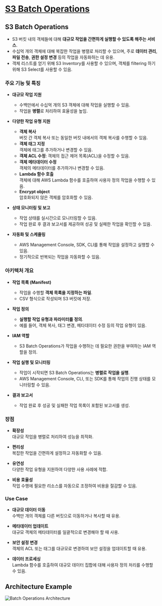 # [S3 Batch Operations](https://aws.amazon.com/ko/blogs/korea/new-amazon-s3-batch-operations/)

## S3 Batch Operations

* S3 버킷 내의 객체들에 대해 **대규모 작업을 간편하게 실행할 수 있도록 해주는 서비스**.  
* 수십억 개의 객체에 대해 복잡한 작업을 병렬로 처리할 수 있으며, 주로 **데이터 관리**, **파일 전송**, **권한 설정 변경** 등의 작업을 자동화하는 데 유용.  
* 객체 리스트를 얻기 위해 S3 Inventory를 사용할 수 있으며, 객체를 filtering 하기 위해 S3 Select를 사용할 수 있음.

### 주요 기능 및 특징

* **대규모 작업 지원**  
    * 수백만에서 수십억 개의 S3 객체에 대해 작업을 실행할 수 있음.
    * 작업을 **병렬**로 처리하여 효율성을 높임.

* **다양한 작업 유형 지원**  
    * **객체 복사**  
    버킷 간 객체 복사 또는 동일한 버킷 내에서의 객체 복사를 수행할 수 있음.
    * **객체 태그 지정**  
    객체에 태그를 추가하거나 변경할 수 있음.
    * **객체 ACL 수정**: 객체의 접근 제어 목록(ACL)을 수정할 수 있음.
    * **객체 메타데이터 수정**  
    객체의 메타데이터를 추가하거나 변경할 수 있음.
    * **Lambda 함수 호출**  
    객체에 대해 AWS Lambda 함수를 호출하여 사용자 정의 작업을 수행할 수 있음.
    * **Encrypt object**  
    암호화되지 않은 객체를 암호화할 수 있음.

* **상태 모니터링 및 보고**  
    * 작업 상태를 실시간으로 모니터링할 수 있음.
    * 작업 완료 후 결과 보고서를 제공하여 성공 및 실패한 작업을 확인할 수 있음.

* **자동화 및 스케줄링**
    * AWS Management Console, SDK, CLI를 통해 작업을 설정하고 실행할 수 있음.
    * 정기적으로 반복되는 작업을 자동화할 수 있음.

### 아키텍처 개요

* **작업 목록 (Manifest)**  
    * 작업을 수행할 **객체 목록을 지정하는 파일**.  
    * CSV 형식으로 작성되며 S3 버킷에 저장.

* **작업 정의**  
    * **실행할 작업 유형과 파라미터를 정의**.  
    * 예를 들어, 객체 복사, 태그 변경, 메타데이터 수정 등의 작업 유형이 있음.

* **IAM 역할**  
    * S3 Batch Operations가 작업을 수행하는 데 필요한 권한을 부여하는 IAM 역할을 정의.

* **작업 실행 및 모니터링**  
    * 작업이 시작되면 S3 Batch Operations는 **병렬로 작업을 실행**.  
    * AWS Management Console, CLI, 또는 SDK를 통해 작업의 진행 상태를 모니터링할 수 있음.

* **결과 보고서**  
    * 작업 완료 후 성공 및 실패한 작업 목록이 포함된 보고서를 생성.

### 장점

* **확장성**  
대규모 작업을 병렬로 처리하여 성능을 최적화.

* **편리성**  
복잡한 작업을 간편하게 설정하고 자동화할 수 있음.

* **유연성**  
다양한 작업 유형을 지원하여 다양한 사용 사례에 적합.

* **비용 효율성**  
작업 수행에 필요한 리소스를 자동으로 조정하여 비용을 절감할 수 있음.

### Use Case

* **대규모 데이터 이동**  
수백만 개의 객체를 다른 버킷으로 이동하거나 복사할 때 유용.

* **메타데이터 업데이트**  
대규모 객체의 메타데이터를 일괄적으로 변경해야 할 때 사용.

* **보안 설정 변경**  
객체의 ACL 또는 태그를 대규모로 변경하여 보안 설정을 업데이트할 때 유용.

* **데이터 프로세싱**  
Lambda 함수를 호출하여 대규모 데이터 집합에 대해 사용자 정의 처리를 수행할 수 있음.

## Architecture Example

![Batch Operations Architecture](https://github.com/LeeWooJung/AWS-SAA-C03/assets/31682438/2c22225d-39b2-4b23-8553-569f0b7e8856)

